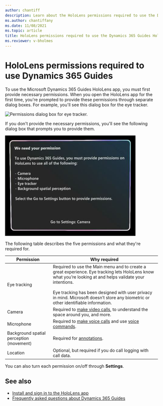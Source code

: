 ```yaml
---
author: chantiff
description: Learn about the HoloLens permissions required to use the Dynamics 365 Guides HoloLens app
ms.author: chantiffany
ms.date: 11/08/2021
ms.topic: article
title: HoloLens permissions required to use the Dynamics 365 Guides HoloLens app
ms.reviewer: v-bholmes
---
```


# HoloLens permissions required to use Dynamics 365 Guides

To use the Microsoft Dynamics 365 Guides HoloLens app, you must first provide necessary permissions. When you open the HoloLens app for the first time, you're prompted to provide these permissions through separate dialog boxes. For example, you'll see this dialog box for the eye tracker.

![Permissions dialog box for eye tracker.](media/hololens-permissions-eye-tracker.PNG "Permissions dialog box for eye tracker")

If you don't provide the necessary permissions, you'll see the following dialog box that prompts you to provide them.

![Guides permissions dialog box.](media/hololens-permissions.JPG "Guides permissions dialog box")

The following table describes the five permissions and what they're required for.  

|Permission|Why required|
|----------------------|----------------------------------------------------------|
|Eye tracking|Required to use the Main menu and to create a great experience. Eye tracking lets HoloLens know what you’re looking at and helps validate your intentions.<br><br>Eye tracking has been designed with user privacy in mind. Microsoft doesn’t store any biometric or other identifiable information.| 
|Camera|Required to [make video calls](calling-start-call.md), to understand the space around you, and more.| 
|Microphone|Required to [make voice calls](calling-start-call.md) and use [voice commands](voice-commands.md).|  
|Background spatial perception (movement)|Required for [annotations](calling-annotations.md).|
|Location|Optional, but required if you do call logging with call data.|

You can also turn each permission on/off through **Settings**. 


## See also

- [Install and sign in to the HoloLens app](hololens-app-install-sign-in.md)
- [Frequently asked questions about Dynamics 365 Guides](faq.md)
